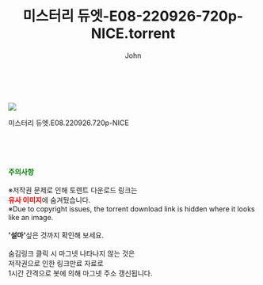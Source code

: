 ﻿---
layout: post
title:  "    미스터리 듀엣-E08-220926-720p-NICE.torrent"
author: John
categories: [ TV ]
tags: [  ]
image: https://torrentrj55.com/uploadfile/full/d500345d241b04e62534958310984b645cc37380.jpg 
description: "    미스터리 듀엣-E08-220926-720p-NICE torrent 정보 공유"
toc: true
toc_sticky: true
---

<br>
<p><img src="https://torrentrj55.com/uploadfile/full/d500345d241b04e62534958310984b645cc37380.jpg"/></p>
 미스터리 듀엣.E08.220926.720p-NICE  
    
<br><br><br>
<p data-ke-size="size16"><b><span style="color: green;">주의사항</span></b><br /><br />※저작권 문제로 인해 토렌트 다운로드 링크는<br /><b><span style="color: red;">유사 이미지</span></b>에 숨겨뒀습니다.<br />※Due to copyright issues, the torrent download link is hidden where it looks like an image.<br /><br /><b>'설마'</b>싶은 것까지 확인해 보세요.<br /><br />숨김링크 클릭 시 마그넷 나타나지 않는 것은<br />저작권으로 인한 링크만료 자료로<br />1시간 간격으로 봇에 의해 마그넷 주소 갱신됩니다.</p>
